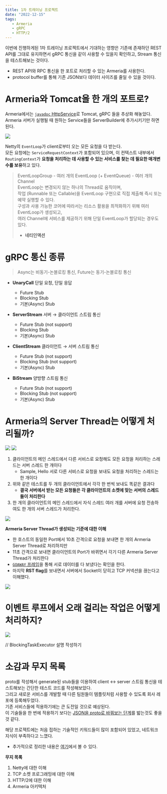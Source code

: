 ```yaml
---
title: 1차 트레이닝 프로젝트
date: "2022-12-15"
tags:
   - Armeria
   - gRPC
   - HTTP/2
---
```


이번에 진행하게된 1차 트레이닝 프로젝트에서 기대하는 영향은 기존에 존재하던 REST API를 그대로 유지하면서 gRPC 통신을 같이 사용할 수 있을지 확인하고, Stream 통신을 테스트해보는 것이다.  
- REST API와 RPC 통신을 한 포트로 처리할 수 있는 Armeria를 사용한다.
- protocol buffer를 통해 기존 JSON보다 데이터 사이즈를 줄일 수 있을 것이다.
  
# Armeria와 Tomcat을 한 개의 포트로?

Armeria에서는 [`javadoc` HttpService](https://javadoc.io/doc/com.linecorp.armeria/armeria-javadoc/latest/com/linecorp/armeria/server/HttpService.html)로 Tomcat, gRPC 들을 추상화 해놓았다.  
Armeria 서버가 실행될 때 원하는 Service들을 ServerBuilder에 추가시키기만 하면 된다.  

![](flow.png)

Netty의 `EventLoop`가 client로부터 오는 모든 요청을 다 받는다.  
모든 요청에는 `ServiceRequestContext`가 포함되어 있으며, 이 컨텍스트 내부에서 `RoutingContext`가 **요청을 처리하는 데 사용할 수 있는 서비스를 찾는 데 필요한 매개변수를 보유**하고 있다.  
  
> EventLoopGroup - 여러 개의 EventLoop (+ EventQueue) - 여러 개의 Channel  
> EventLoop는 변경되지 않는 하나의 Thread로 움직이며,  
> 작업 (Runnable 또는 Callable)을 EventLoop 구현으로 직접 제출해 즉시 또는 예약 실행할 수 있다.  
> 구성과 사용 가능한 코어에 따라서는 리소스 활용을 최적화하기 위해 여러 EventLoop가 생성되고,  
> 여러 Channel에 서비스를 제공하기 위해 단일 EventLoop가 할당되는 경우도 있다.  
> - **네티인액션**

# gRPC 통신 종류

> Async는 비동기-논블로킹 통신, Future는 동기-논블로킹 통신

- **UnaryCall** 단일 요청, 단일 응답 
  - Future Stub
  - Blocking Stub
  - 기본(Async) Stub

- **ServerStream** 서버 → 클라이언트 스트림 통신
  - Future Stub (not support)
  - Blocking Stub
  - 기본(Async) Stub

- **ClientStream** 클라이언트 → 서버 스트림 통신
  - Future Stub (not support)
  - Blocking Stub (not support)
  - 기본(Async) Stub

- **BiStream** 양방향 스트림 통신
  - Future Stub (not support)
  - Blocking Stub (not support)
  - 기본(Async) Stub

# Armeria의 Server Thread는 어떻게 처리될까?

![](expect.png)
![](real.png)

1. 클라이언트의 메인 스레드에서 다른 서비스로 요청해도 모든 요청을 처리하는 스레드는 서버 스레드 한 개이다
   - Sample, Hello 서로 다른 서비스로 요청을 보내도 요청을 처리하는 스레드는 한 개이다
2. 위와 같은 테스트를 두 개의 클라이언트에서 각각 한 번씩 보내도 똑같은 결과다
   - **결국 서버에서 받는 모든 요청들은 각 클라이언트의 소켓에 맞는 서버의 스레드들이 처리한다**
3. 한 개의 클라이언트의 메인 스레드에서 자식 스레드 여러 개를 서버에 요청 전송하여도 한 개의 서버 스레드가 처리한다.

![](packet.png)

**Armeria Server Thread가 생성되는 기준에 대한 이해**
- 한 호스트의 동일한 Port에서 10초 간격으로 요청을 보내면 한 개의 Armeria Server Thread로 처리하지만
- 11초 간격으로 보내면 클라이언트의 Port가 바뀌면서 각기 다른 Armeria Server Thread가 처리한다
- [`GOAWAY` 프레임](https://datatracker.ietf.org/doc/html/rfc7540#section-6.8)을 통해 서로 데이터를 다 보냈다는 확인을 한다.
- 마지막 **RST flag**를 보내면서 서버에서 Socket이 닫히고 TCP 커넥션을 끊는다고 이해했다.

![](armeriaThread.png)

# 이벤트 루프에서 오래 걸리는 작업은 어떻게 처리하지?

![](blockingTaskExecutor.png)

// BlockingTaskExecutor 설명 작성하기

# 소감과 무지 목록
  
proto를 작성해서 generate된 stub들을 이용하여 client ↔︎ server 스트림 통신을 테스트해보는 간단한 테스트 코드를 작성해보았다.  
그리고 새로운 서비스를 개발할 때 다른 팀원들이 템플릿처럼 사용할 수 있도록 회사 레포에 등록해두었다.  
기존 서비스들에 적용하기에는 큰 도전일 것으로 예상된다.  
이 기술들을 한 번에 적용하기 보다는 [JSON을 proto로 바꿔보는 단계](https://spring.io/blog/2015/03/22/using-google-protocol-buffers-with-spring-mvc-based-rest-services)를 밟는것도 좋을 것 같다.    
  
해당 프로젝트에는 처음 접하는 기술적인 키워드들이 많이 포함되어 있었고, 네트워크 지식이 부족하다고 느꼈다.  
- 추가적으로 정리한 내용은 [여기](https://github.com/jdalma/footprints/blob/main/%EC%A0%95%EB%A6%AC/Armeria_gRPC.md)에서 볼 수 있다.
  
**무지 목록**    
1. Netty에 대한 이해
2. TCP 소켓 프로그래밍에 대한 이해
3. HTTP/2에 대한 이해
4. Armeria 아키텍처
